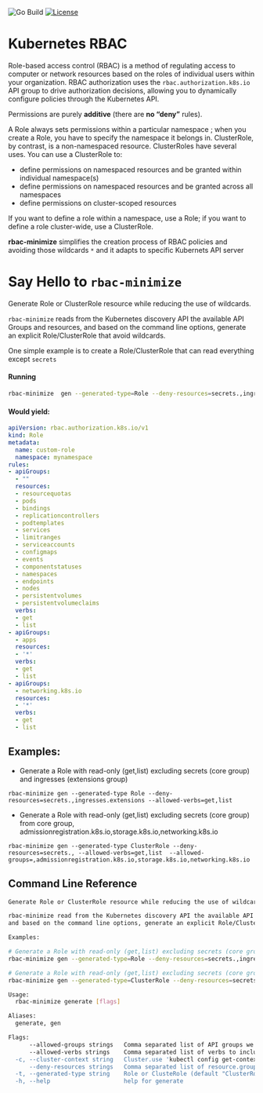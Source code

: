 ![Go Build](https://github.com/alcideio/rbac-minimize/workflows/Release%20Drafter/badge.svg)
[![License](https://img.shields.io/badge/License-Apache%202.0-blue.svg)](https://opensource.org/licenses/Apache-2.0)

# Kubernetes RBAC 

Role-based access control (RBAC) is a method of regulating access to computer or network resources based on the roles of individual users within your organization.
RBAC authorization uses the `rbac.authorization.k8s.io` API group to drive authorization decisions, allowing you to dynamically configure policies through the Kubernetes API.

Permissions are purely **additive** (there are **no “deny”** rules).

A Role always sets permissions within a particular namespace ; when you create a Role, you have to specify the namespace it belongs in.
ClusterRole, by contrast, is a non-namespaced resource.
ClusterRoles have several uses. You can use a ClusterRole to:

- define permissions on namespaced resources and be granted within individual namespace(s)
- define permissions on namespaced resources and be granted across all namespaces
- define permissions on cluster-scoped resources

If you want to define a role within a namespace, use a Role; if you want to define a role cluster-wide, use a ClusterRole.

**rbac-minimize** simplifies the creation process of RBAC policies and avoiding those wildcards `*` and it adapts to specific Kubernets API server

# Say Hello to `rbac-minimize`

Generate Role or ClusterRole resource while reducing the use of wildcards.

`rbac-minimize` reads from the Kubernetes discovery API the available API Groups and resources, 
and based on the command line options, generate an explicit Role/ClusterRole that avoid wildcards.

One simple example is to create a Role/ClusterRole that can read everything except `secrets` 

####  Running

```bash
rbac-minimize  gen --generated-type=Role --deny-resources=secrets.,ingresses.extensions --allowed-verbs=get,list --allowed-groups=,apps,networking.k8s.io
```

#### Would yield:
```yaml
apiVersion: rbac.authorization.k8s.io/v1
kind: Role
metadata:
  name: custom-role
  namespace: mynamespace
rules:
- apiGroups:
  - ""
  resources:
  - resourcequotas
  - pods
  - bindings
  - replicationcontrollers
  - podtemplates
  - services
  - limitranges
  - serviceaccounts
  - configmaps
  - events
  - componentstatuses
  - namespaces
  - endpoints
  - nodes
  - persistentvolumes
  - persistentvolumeclaims
  verbs:
  - get
  - list
- apiGroups:
  - apps
  resources:
  - '*'
  verbs:
  - get
  - list
- apiGroups:
  - networking.k8s.io
  resources:
  - '*'
  verbs:
  - get
  - list
```

## Examples:

- Generate a Role with read-only (get,list) excluding secrets (core group) and ingresses (extensions group) 
```shell script
rbac-minimize gen --generated-type Role --deny-resources=secrets.,ingresses.extensions --allowed-verbs=get,list
```


- Generate a Role with read-only (get,list) excluding secrets (core group) from core group, admissionregistration.k8s.io,storage.k8s.io,networking.k8s.io
```shell script
rbac-minimize gen --generated-type ClusterRole --deny-resources=secrets., --allowed-verbs=get,list  --allowed-groups=,admissionregistration.k8s.io,storage.k8s.io,networking.k8s.io
```


## Command Line Reference

```bash
Generate Role or ClusterRole resource while reducing the use of wildcards.

rbac-minimize read from the Kubernetes discovery API the available API Groups and resources, 
and based on the command line options, generate an explicit Role/ClusterRole that avoid wildcards

Examples:

# Generate a Role with read-only (get,list) excluding secrets (core group) and ingresses (extensions group) 
rbac-minimize gen --generated-type=Role --deny-resources=secrets.,ingresses.extensions --allowed-verbs=get,list

# Generate a Role with read-only (get,list) excluding secrets (core group) from core group, admissionregistration.k8s.io,storage.k8s.io,networking.k8s.io
rbac-minimize gen --generated-type=ClusterRole --deny-resources=secrets., --allowed-verbs=get,list  --allowed-groups=,admissionregistration.k8s.io,storage.k8s.io,networking.k8s.io

Usage:
  rbac-minimize generate [flags]

Aliases:
  generate, gen

Flags:
      --allowed-groups strings   Comma separated list of API groups we would like to allow '*' (default [*])
      --allowed-verbs strings    Comma separated list of verbs to include. To include all use '* (default [*])
  -c, --cluster-context string   Cluster.use 'kubectl config get-contexts' to list available contexts
      --deny-resources strings   Comma separated list of resource.group
  -t, --generated-type string    Role or ClusteRole (default "ClusterRole")
  -h, --help                     help for generate
```

